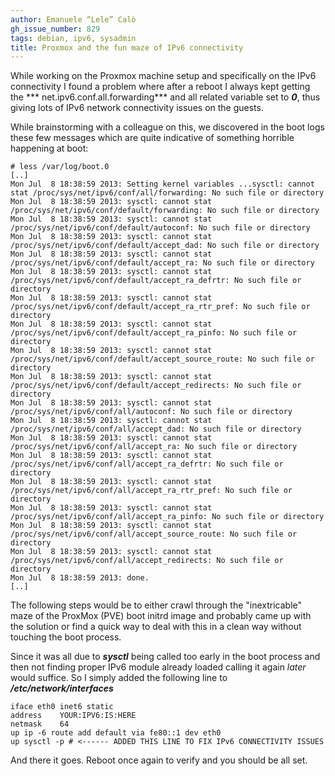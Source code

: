 ```yaml
---
author: Emanuele “Lele” Calò
gh_issue_number: 829
tags: debian, ipv6, sysadmin
title: Proxmox and the fun maze of IPv6 connectivity
---
```




While working on the Proxmox machine setup and specifically on the IPv6 connectivity I found a problem where after a reboot I always kept getting the *** net.ipv6.conf.all.forwarding*** and all related variable set to ***0***, thus giving lots of IPv6 network connectivity issues on the guests.

While brainstorming with a colleague on this, we discovered in the boot logs these few messages which are quite indicative of something horrible happening at boot:

```
# less /var/log/boot.0
[..]
Mon Jul  8 18:38:59 2013: Setting kernel variables ...sysctl: cannot stat /proc/sys/net/ipv6/conf/all/forwarding: No such file or directory
Mon Jul  8 18:38:59 2013: sysctl: cannot stat /proc/sys/net/ipv6/conf/default/forwarding: No such file or directory
Mon Jul  8 18:38:59 2013: sysctl: cannot stat /proc/sys/net/ipv6/conf/default/autoconf: No such file or directory
Mon Jul  8 18:38:59 2013: sysctl: cannot stat /proc/sys/net/ipv6/conf/default/accept_dad: No such file or directory
Mon Jul  8 18:38:59 2013: sysctl: cannot stat /proc/sys/net/ipv6/conf/default/accept_ra: No such file or directory
Mon Jul  8 18:38:59 2013: sysctl: cannot stat /proc/sys/net/ipv6/conf/default/accept_ra_defrtr: No such file or directory
Mon Jul  8 18:38:59 2013: sysctl: cannot stat /proc/sys/net/ipv6/conf/default/accept_ra_rtr_pref: No such file or directory
Mon Jul  8 18:38:59 2013: sysctl: cannot stat /proc/sys/net/ipv6/conf/default/accept_ra_pinfo: No such file or directory
Mon Jul  8 18:38:59 2013: sysctl: cannot stat /proc/sys/net/ipv6/conf/default/accept_source_route: No such file or directory
Mon Jul  8 18:38:59 2013: sysctl: cannot stat /proc/sys/net/ipv6/conf/default/accept_redirects: No such file or directory
Mon Jul  8 18:38:59 2013: sysctl: cannot stat /proc/sys/net/ipv6/conf/all/autoconf: No such file or directory
Mon Jul  8 18:38:59 2013: sysctl: cannot stat /proc/sys/net/ipv6/conf/all/accept_dad: No such file or directory
Mon Jul  8 18:38:59 2013: sysctl: cannot stat /proc/sys/net/ipv6/conf/all/accept_ra: No such file or directory
Mon Jul  8 18:38:59 2013: sysctl: cannot stat /proc/sys/net/ipv6/conf/all/accept_ra_defrtr: No such file or directory
Mon Jul  8 18:38:59 2013: sysctl: cannot stat /proc/sys/net/ipv6/conf/all/accept_ra_rtr_pref: No such file or directory
Mon Jul  8 18:38:59 2013: sysctl: cannot stat /proc/sys/net/ipv6/conf/all/accept_ra_pinfo: No such file or directory
Mon Jul  8 18:38:59 2013: sysctl: cannot stat /proc/sys/net/ipv6/conf/all/accept_source_route: No such file or directory
Mon Jul  8 18:38:59 2013: sysctl: cannot stat /proc/sys/net/ipv6/conf/all/accept_redirects: No such file or directory
Mon Jul  8 18:38:59 2013: done.
[..]
```

The following steps would be to either crawl through the "inextricable" maze of the ProxMox (PVE) boot initrd image and probably came up with the solution or find a quick way to deal with this in a clean way without touching the boot process.

Since it was all due to ***sysctl*** being called too early in the boot process and then not finding proper IPv6 module already loaded calling it again *later* would suffice. So I simply added the following line to ***/etc/network/interfaces***

```
iface eth0 inet6 static
address    YOUR:IPV6:IS:HERE
netmask    64
up ip -6 route add default via fe80::1 dev eth0
up sysctl -p # <------ ADDED THIS LINE TO FIX IPv6 CONNECTIVITY ISSUES
```

And there it goes. Reboot once again to verify and you should be all set.


